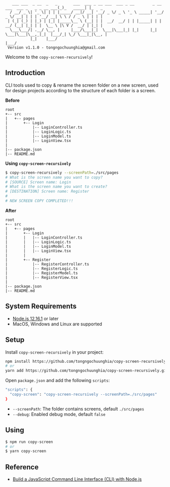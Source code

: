 ```
   ___ ___  _ __  _   _       ___  ___ _ __ ___  ___ _ __        _ __ ___  ___ _   _ _ __ ___(_)_   _____| |_   _ 
  / __/ _ \| '_ \| | | |_____/ __|/ __| '__/ _ \/ _ \ '_ \ _____| '__/ _ \/ __| | | | '__/ __| \ \ / / _ \ | | | |
 | (_| (_) | |_) | |_| |_____\__ \ (__| | |  __/  __/ | | |_____| | |  __/ (__| |_| | |  \__ \ |\ V /  __/ | |_| |
  \___\___/| .__/ \__, |     |___/\___|_|  \___|\___|_| |_|     |_|  \___|\___|\__,_|_|  |___/_| \_/ \___|_|\__, |
           |_|    |___/                                                                                     |___/ 
 Version v1.1.0 - tongngochuunghia@gmail.com 
```

Welcome to the `copy-screen-recursively`!

## Introduction
CLI tools used to copy & rename the screen folder on a new screen, used for design projects according to the structure of each folder is a screen.

**Before**
```
root
+-- src
|   +-- pages
|       +-- Login
|           |-- LoginController.ts
|           |-- LoginLogic.ts
|           |-- LoginModel.ts
|           |-- LoginView.tsx
|
|-- package.json
|-- README.md
```

**Using `copy-screen-recursively`**
```bash
$ copy-screen-recursively --screenPath=./src/pages
# What is the screen name you want to copy?
# [SOURCE] Screen name: Login
# What is the screen name you want to create?
# [DESTINATION] Screen name: Register
#
# NEW SCREEN COPY COMPLETED!!!
```

**After**
```
root
+-- src
|   +-- pages
|       +-- Login
|       |   |-- LoginController.ts
|       |   |-- LoginLogic.ts
|       |   |-- LoginModel.ts
|       |   |-- LoginView.tsx
|       |
|       +-- Register
|           |-- RegisterController.ts
|           |-- RegisterLogic.ts
|           |-- RegisterModel.ts
|           |-- RegisterView.tsx
|
|-- package.json
|-- README.md
```

## System Requirements
- [Node.js 12.16.1](https://nodejs.org/en/) or later
- MacOS, Windows and Linux are supported

## Setup
Install `copy-screen-recursively` in your project:
```bash
npm install https://github.com/tongngochuunghia/copy-screen-recursively.git
# or
yarn add https://github.com/tongngochuunghia/copy-screen-recursively.git
```

Open `package.json` and add the following `scripts`:
```bash
"scripts": {
  "copy-screen": "copy-screen-recursively --screenPath=./src/pages"
}
```
- `--screenPath`: The folder contains screens, default `./src/pages`
- `--debug`: Enabled debug mode, default `false`

## Using
```bash
$ npm run copy-screen
# or
$ yarn copy-screen
```

## Reference
- [Build a JavaScript Command Line Interface (CLI) with Node.js](https://www.sitepoint.com/javascript-command-line-interface-cli-node-js/)
